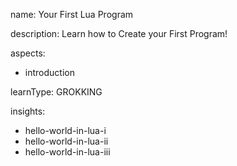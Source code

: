 name: Your First Lua Program

description: Learn how to Create your First Program!

aspects:
  - introduction

learnType: GROKKING

insights:
  - hello-world-in-lua-i
  - hello-world-in-lua-ii
  - hello-world-in-lua-iii
